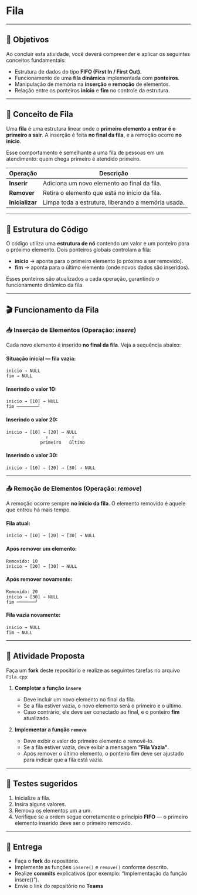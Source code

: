 # Fila

---

## 🎯 Objetivos

Ao concluir esta atividade, você deverá compreender e aplicar os seguintes conceitos fundamentais:

* Estrutura de dados do tipo **FIFO (First In / First Out)**.
* Funcionamento de uma **fila dinâmica** implementada com **ponteiros**.
* Manipulação de memória na **inserção** e **remoção** de elementos.
* Relação entre os ponteiros **início** e **fim** no controle da estrutura.

---

## 🧠 Conceito de Fila

Uma **fila** é uma estrutura linear onde o **primeiro elemento a entrar é o primeiro a sair**.
A inserção é feita **no final da fila**, e a remoção ocorre **no início**.

Esse comportamento é semelhante a uma fila de pessoas em um atendimento:
quem chega primeiro é atendido primeiro.

| Operação        | Descrição                                          |
| --------------- | -------------------------------------------------- |
| **Inserir**     | Adiciona um novo elemento ao final da fila.        |
| **Remover**     | Retira o elemento que está no início da fila.      |
| **Inicializar** | Limpa toda a estrutura, liberando a memória usada. |

---

## 🧩 Estrutura do Código

O código utiliza uma **estrutura de nó** contendo um valor e um ponteiro para o próximo elemento.
Dois ponteiros globais controlam a fila:

* **início** → aponta para o primeiro elemento (o próximo a ser removido).
* **fim** → aponta para o último elemento (onde novos dados são inseridos).

Esses ponteiros são atualizados a cada operação, garantindo o funcionamento dinâmico da fila.

---

## 🎬 Funcionamento da Fila

### 📥 Inserção de Elementos (Operação: *insere*)

Cada novo elemento é inserido **no final da fila**.
Veja a sequência abaixo:

#### Situação inicial — fila vazia:

```
inicio → NULL
fim → NULL
```

#### Inserindo o valor 10:

```
inicio → [10] → NULL
fim ────────┘
```

#### Inserindo o valor 20:

```
inicio → [10] → [20] → NULL
               ↑         ↑
             primeiro   último
```

#### Inserindo o valor 30:

```
inicio → [10] → [20] → [30] → NULL
```

---

### 📤 Remoção de Elementos (Operação: *remove*)

A remoção ocorre sempre **no início da fila**.
O elemento removido é aquele que entrou há mais tempo.

#### Fila atual:

```
inicio → [10] → [20] → [30] → NULL
```

#### Após remover um elemento:

```
Removido: 10
inicio → [20] → [30] → NULL
```

#### Após remover novamente:

```
Removido: 20
inicio → [30] → NULL
fim ───────┘
```

#### Fila vazia novamente:

```
inicio → NULL
fim → NULL
```

---

## 🧰 Atividade Proposta

Faça um **fork** deste repositório e realize as seguintes tarefas no arquivo `Fila.cpp`:

1. **Completar a função `insere`**

   * Deve incluir um novo elemento no final da fila.
   * Se a fila estiver vazia, o novo elemento será o primeiro e o último.
   * Caso contrário, ele deve ser conectado ao final, e o ponteiro **fim** atualizado.

2. **Implementar a função `remove`**

   * Deve exibir o valor do primeiro elemento e removê-lo.
   * Se a fila estiver vazia, deve exibir a mensagem **"Fila Vazia"**.
   * Após remover o último elemento, o ponteiro **fim** deve ser ajustado para indicar que a fila está vazia.

---

## 🧪 Testes sugeridos


1. Inicialize a fila.
2. Insira alguns valores.
3. Remova os elementos um a um.
4. Verifique se a ordem segue corretamente o princípio **FIFO** — o primeiro elemento inserido deve ser o primeiro removido.

---
## 💾 Entrega

* Faça o **fork** do repositório.
* Implemente as funções `insere()` e `remove()` conforme descrito.
* Realize **commits** explicativos (por exemplo: “Implementação da função insere()”).
* Envie o link do repositório no **Teams** 

